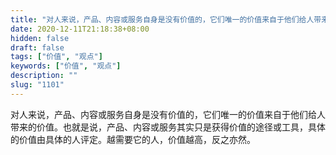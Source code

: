 ```yaml
---
title: "对人来说，产品、内容或服务自身是没有价值的，它们唯一的价值来自于他们给人带来的价值。"
date: 2020-12-11T21:18:38+08:00
hidden: false
draft: false
tags: ["价值", "观点"]
keywords: ["价值", "观点"]
description: ""
slug: "1101"
---
```


对人来说，产品、内容或服务自身是没有价值的，它们唯一的价值来自于他们给人带来的价值。也就是说，产品、内容或服务其实只是获得价值的途径或工具，具体的价值由具体的人评定。越需要它的人，价值越高，反之亦然。
